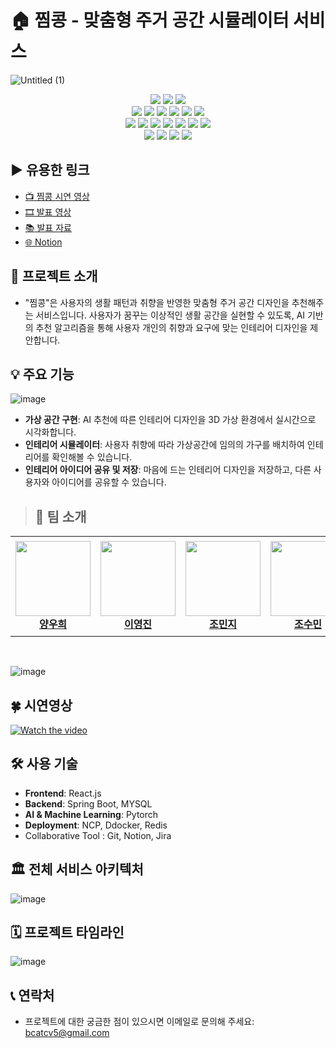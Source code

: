 # 🏠 찜콩 - 맞춤형 주거 공간 시뮬레이터 서비스
![Untitled (1)](https://github.com/boostcampaitech6/level2-3-cv-finalproject-cv-05/assets/68053155/55691cec-b71c-4df3-b09a-39aeebbcfecb)

<p align="center">

  <!--프론트앤드 관련 태그-->
  <img src="https://img.shields.io/badge/npm-CB3837?style=for-the-badge&logo=npm&logoColor=black">
  <img src="https://img.shields.io/badge/HTML-E34F26?style=for-the-badge&logo=HTML5&logoColor=black">  
  <img src="https://img.shields.io/badge/CSS-1572B6?style=for-the-badge&logo=CSS3&logoColor=black"><br>
  
  <!--백앤드, 배포 관련 태그-->
  <img src="https://img.shields.io/badge/Python-3776AB?style=for-the-badge&logo=Python&logoColor=black">  
  <img src="https://img.shields.io/badge/Poetry-60A5FA?style=for-the-badge&logo=Poetry&logoColor=black">  
  <img src="https://img.shields.io/badge/Google Cloud-4285F4?style=for-the-badge&logo=Google Cloud&logoColor=black">  
  <img src="https://img.shields.io/badge/Ubuntu-013243?style=for-the-badge&logo=Ubuntu&logoColor=white">
  <img src="https://img.shields.io/badge/Docker-2496ED?style=for-the-badge&logo=Docker&logoColor=black">
  <img src="https://img.shields.io/badge/MySQL-4479A1?style=for-the-badge&logo=MySQL&logoColor=black"><br>
  
  <!--모델 관련 태그-->
  <img src="https://img.shields.io/badge/PyTorch-EE4C2C?style=for-the-badge&logo=PyTorch&logoColor=black">  
  <img src="https://img.shields.io/badge/pandas-150458?style=for-the-badge&logo=pandas&logoColor=white">  
  <img src="https://img.shields.io/badge/NumPy-E95420?style=for-the-badge&logo=NumPy&logoColor=black">  
  <img src="https://img.shields.io/badge/Scikit learn-F7931E?style=for-the-badge&logo=scikitlearn&logoColor=white">  
  <img src="https://img.shields.io/badge/TensorFlow-FF6F00?style=for-the-badge&logo=TensorFlow&logoColor=black">  
  <img src="https://img.shields.io/badge/W&B-FFBE00?style=for-the-badge&logo=WeightsandBiases&logoColor=white">  
  <img src="https://img.shields.io/badge/Keras-D00000?style=for-the-badge&logo=Keras&logoColor=black"><br>
  
  <!--데이터 관련 태그-->
  <img src="https://img.shields.io/badge/Plotly-3F4F75?style=for-the-badge&logo=Plotly&logoColor=black">  
  <img src="https://img.shields.io/badge/Selenium-43B02A?style=for-the-badge&logo=Selenium&logoColor=black">  
  <img src="https://img.shields.io/badge/OpenCV-5C3EE8?style=for-the-badge&logo=OpenCV&logoColor=black">
  <img src="https://img.shields.io/badge/YOLO-00FFFF?style=for-the-badge&logo=YOLO&logoColor=black"><br>
</p>

## ▶️ 유용한 링크
- [:tv: 찜콩 시연 영상](https://www.youtube.com/watch?v=dQB0vjDiycg&t=542s)  
- [:film_strip: 발표 영상](https://www.youtube.com/watch?v=dQB0vjDiycg&t=2s)<br>
- [:books: 발표 자료](https://github.com/boostcampaitech6/level2-3-cv-finalproject-cv-05/blob/main/boostcamp-cv05-semi-final.pdf)<br>
- [🌐 Notion](https://www.notion.so/woohee-yang/Boostcamp-AI-Tech-6-zzimkkong-ae64c6924e10414a83e66a8b4d871cda)

## 🌈 프로젝트 소개
- "찜콩"은 사용자의 생활 패턴과 취향을 반영한 맞춤형 주거 공간 디자인을 추천해주는 서비스입니다. 사용자가 꿈꾸는 이상적인 생활 공간을 실현할 수 있도록, AI 기반의 추천 알고리즘을 통해 사용자 개인의 취향과 요구에 맞는 인테리어 디자인을 제안합니다.

## 💡 주요 기능
![image](https://github.com/boostcampaitech6/level2-3-cv-finalproject-cv-05/assets/68053155/05522555-49d0-4012-9e92-6ed59e64ba56)
- **가상 공간 구현**: AI 추천에 따른 인테리어 디자인을 3D 가상 환경에서 실시간으로 시각화합니다.
- **인테리어 시뮬레이터**: 사용자 취향에 따라 가상공간에 임의의 가구를 배치하여 인테리어를 확인해볼 수 있습니다.
- **인테리어 아이디어 공유 및 저장**: 마음에 드는 인테리어 디자인을 저장하고, 다른 사용자와 아이디어를 공유할 수 있습니다.

> ## 👥 팀 소개
<table>
    <tr height="160px">
        <td align="center" width="150px">
            <a href="https://github.com/woohee-yang"><img height="120px" width="120px" src="https://github.com/boostcampaitech6/level2-objectdetection-cv-05/assets/78292486/a1e74529-0abf-4d80-9716-4e8ae5ec8e72"/></a>
            <br/>
            <a href="https://github.com/woohee-yang"><strong>양우희</strong></a>
            <br />
        </td>
        <td align="center" width="150px">
            <a href="https://github.com/jinida"><img height="120px" width="120px" src="https://github.com/boostcampaitech6/level2-objectdetection-cv-05/assets/78292486/28955c1d-fa4e-46b1-9d70-f98eb54109b2"/></a>
            <br />
            <a href="https://github.com/jinida"><strong>이영진</strong></a>
            <br />
        </td>
        <td align="center" width="150px">
            <a href="https://github.com/cmj5064"><img height="120px" width="120px" src="https://github.com/boostcampaitech6/level2-objectdetection-cv-05/assets/78292486/6388976d-d0bd-4ba6-bae8-6c7e6c5b3352"></a>
            <br/>
            <a href="https://github.com/cmj5064"><strong>조민지</strong></a>
            <br />
        </td>
        <td align="center" width="150px">
            <a href="https://github.com/ccsum19"><img height="120px" width="120px" src="https://github.com/boostcampaitech6/level2-objectdetection-cv-05/assets/78292486/9ad5ecc3-e5be-4738-99c2-cc6e7f3931cb"/></a>
            <br/>
            <a href="https://github.com/ccsum19"><strong>조수민</strong></a>
            <br />
        </td>
        <td align="center" width="150px">
            <a href="https://github.com/hee000"><img height="120px" width="120px" src="https://github.com/boostcampaitech6/level2-objectdetection-cv-05/assets/78292486/cde48fcd-8099-472b-9877-b2644954ec68"/></a>
            <br />
            <a href="https://github.com/hee000"><strong>조창희</strong></a>
            <br />
        </td>
        <td align="center" width="150px">
              <a href="https://github.com/SangBeom-Hahn"><img height="120px" width="120px" src="https://github.com/boostcampaitech6/level2-objectdetection-cv-05/assets/78292486/1f7ed5a5-5e0f-46e4-85c6-31b9767dce41"/></a>
              <br />
              <a href="https://github.com/SangBeom-Hahn"><strong>한상범</strong></a>
              <br />
          </td>
    </tr>
</table>
<br/>

![image](https://github.com/boostcampaitech6/level2-3-cv-finalproject-cv-05/assets/68053155/81bafd11-dddf-403f-a85b-6f1e12c988fe)

## 🍀 시연영상
[![Watch the video](https://img.youtube.com/vi/dQB0vjDiycg/maxresdefault.jpg)](https://www.youtube.com/watch?v=dQB0vjDiycg)


## 🛠 사용 기술
- **Frontend**: React.js
- **Backend**: Spring Boot, MYSQL
- **AI & Machine Learning**: Pytorch
- **Deployment**: NCP, Ddocker, Redis
- Collaborative Tool : Git, Notion, Jira

## 🏛️ 전체 서비스 아키텍처
![image](https://github.com/boostcampaitech6/level2-3-cv-finalproject-cv-05/assets/68053155/20c0cee9-6e56-4194-ba0b-66fcf0efbf1e)

## 🗓️ 프로젝트 타임라인
![image](https://github.com/boostcampaitech6/level2-3-cv-finalproject-cv-05/assets/68053155/8dea7fb9-c165-454e-a4ca-47f92c392956)

## 📞 연락처
- 프로젝트에 대한 궁금한 점이 있으시면 이메일로 문의해 주세요: bcatcv5@gmail.com
